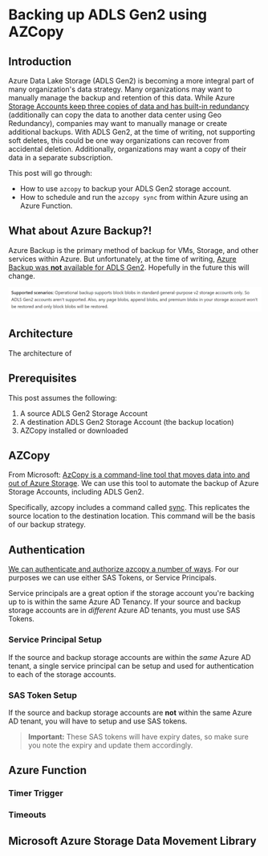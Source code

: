 # Backing up ADLS Gen2 using AZCopy

## Introduction

Azure Data Lake Storage (ADLS Gen2) is becoming a more integral part of many organization's data strategy.  Many organizations may want to manually manage the backup and retention of this data.  While Azure [Storage Accounts keep three copies of data and has built-in redundancy](https://docs.microsoft.com/en-us/azure/storage/common/storage-redundancy) (additionally can copy the data to another data center using Geo Redundancy), companies may want to manually manage or create additional backups. With ADLS Gen2, at the time of writing, not supporting soft deletes, this could be one way organizations can recover from accidental deletion.  Additionally, organizations may want a copy of their data in a separate subscription. 

This post will go through: 
- How to use ```azcopy``` to backup your ADLS Gen2 storage account. 
- How to schedule and run the ```azcopy sync``` from within Azure using an Azure Function.

## What about Azure Backup?!

Azure Backup is the primary method of backup for VMs, Storage, and other services within Azure. But unfortunately, at the time of writing, [Azure Backup was **not** available for ADLS Gen2](https://docs.microsoft.com/en-us/azure/backup/blob-backup-support-matrix).  Hopefully in the future this will change. 

<img src="2021-08-31 13_49_07-Support matrix for Azure Blobs backup - Azure Backup _ Microsoft Docs and 5 more.png">

## Architecture

The architecture of 

## Prerequisites 

This post assumes the following:
1. A source ADLS Gen2 Storage Account
2. A destination ADLS Gen2 Storage Account (the backup location)
3. AZCopy installed or downloaded

## AZCopy

From Microsoft: [AzCopy is a command-line tool that moves data into and out of Azure Storage](https://docs.microsoft.com/en-us/azure/storage/common/storage-ref-azcopy). We can use this tool to automate the backup of Azure Storage Accounts, including ADLS Gen2.  

Specifically, azcopy includes a command called [sync](https://docs.microsoft.com/en-us/azure/storage/common/storage-ref-azcopy-sync).  This replicates the source location to the destination location.  This command will be the basis of our backup strategy. 

## Authentication

[We can authenticate and authorize azcopy a number of ways](https://docs.microsoft.com/en-us/azure/storage/common/storage-use-azcopy-authorize-azure-active-directory?toc=/azure/storage/blobs/toc.json). For our purposes we can use either SAS Tokens, or Service Principals.  

Service principals are a great option if the storage account you're backing up to is within the same Azure AD Tenancy. If your source and backup storage accounts are in *different* Azure AD tenants, you must use SAS Tokens. 

### Service Principal Setup

If the source and backup storage accounts are within the *same* Azure AD tenant, a single service principal can be setup and used for authentication to each of the storage accounts. 

### SAS Token Setup

If the source and backup storage accounts are **not** within the same Azure AD tenant, you will have to setup and use SAS tokens.  

> **Important:** These SAS tokens will have expiry dates, so make sure you note the expiry and update them accordingly.  



## Azure Function

### Timer Trigger

### Timeouts

## Microsoft Azure Storage Data Movement Library